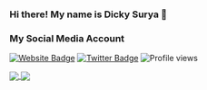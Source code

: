 ### Hi there! My name is Dicky Surya 👋

### My Social Media Account

[![Website Badge](https://img.shields.io/badge/Website-3b5998?style=flat-square&logo=google-chrome&logoColor=white)](https://hellosurya.me)
[![Twitter Badge](https://img.shields.io/badge/-Twitter-00acee?style=flat-square&logo=Twitter&logoColor=white)](https://twitter.com/hearingcountry)
![Profile views](https://gpvc.arturio.dev/hearingcountry)

<a href="https://github.com/hearingcountry/hearingcountry">
  <img align="center" src="https://github-readme-stats.vercel.app/api?username=hearingcountry&show_icons=true&theme=radical" />
</a>
<a href="https://github.com/hearingcountry/hearingcountry">
  <img align="center" src="https://github-readme-stats.vercel.app/api/top-langs/?username=hearingcountry&layout=compact&theme=radical" />
</a>



<!-- [![Header](https://raw.githubusercontent.com/MartinHeinz/<OWNER>/<OWNER>/readme_header.png "Header")](https://some-url.dev/) -->

<!-- 
**hearingcountry/hearingcountry** is a ✨ _special_ ✨ repository because its `README.md` (this file) appears on your GitHub profile.

Here are some ideas to get you started:

- 🔭 I’m currently working on ...
- 🌱 I’m currently learning ...
- 👯 I’m looking to collaborate on ...
- 🤔 I’m looking for help with ...
- 💬 Ask me about ...
- 📫 How to reach me: ...
- 😄 Pronouns: ...
- ⚡ Fun fact: ...

 -->

